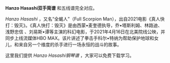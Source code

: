 

**Hanzo Hasashi双手简谱** 和五线谱完全对应。

_Hanzo Hasashi_ ，又名“全蝎人”（Full Scorpion
Man），出自2021电影《真人快打：毁灭》。《真人快打：毁灭》是由西蒙•麦奎德执导，乔•塔斯利姆、林路迪、浅野忠信
、刘易斯•谭等主演的科幻电影，于2021年4月16日在北美院线公映，并同步上线流媒体HBO
MAX。该片讲述了拳击手科尔•特纳为帮助保护地球和女儿，和来自另一个维度的杀手进行一场永恒的战斗的故事。

这里我们提供 _Hanzo Hasashi钢琴谱_ ，大家可以免费下载学习。

